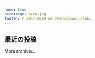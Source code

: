 ```yaml
---
home: true
heroImage: hero.jpg
footer: © 2017-2019 serotoninpower.club.
---
```


## 最近の投稿

<PostList v-bind:limit="3"/>

<MoreTo v-bind:path=String(/archives/)>More archives...</MoreTo>
